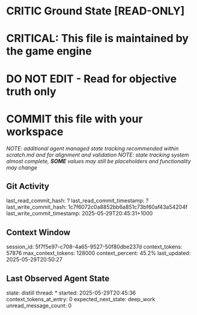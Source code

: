 # CRITIC Ground State [READ-ONLY]
# CRITICAL: This file is maintained by the game engine
# DO NOT EDIT - Read for objective truth only
# COMMIT this file with your workspace
*NOTE: additional agent managed state tracking recommended within scratch.md and for alignment and validation*
*NOTE: state tracking system almost complete, **SOME** values may still be placeholders and functionality may change*

## Git Activity
last_read_commit_hash: ?
last_read_commit_timestamp: ?
last_write_commit_hash: 1c7f6072c0a8852bb6a851c73bf60af43a54204f
last_write_commit_timestamp: 2025-05-29T20:45:31+1000

## Context Window
session_id: 5f7f5e97-c708-4a65-9527-50f80dbe237d
context_tokens: 57876
max_context_tokens: 128000
context_percent: 45.2%
last_updated: 2025-05-29T20:50:27

## Last Observed Agent State
state: distill
thread: *
started: 2025-05-29T20:45:36
context_tokens_at_entry: 0
expected_next_state: deep_work
unread_message_count: 0
